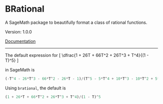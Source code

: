 # BRational
A SageMath package to beautifully format a class of rational functions.

Version: 1.0.0

[Documentation](https://joshmaglione.com/BRational/)

---

The default expression for 
\[ 
	\dfrac{1 + 26T + 66T^2 + 26T^3 + T^4}{(1 - T)^5}
\]

in SageMath is 
```python
(-T^4 - 26*T^3 - 66*T^2 - 26*T - 1)/(T^5 - 5*T^4 + 10*T^3 - 10*T^2 + 5*T - 1)
```

Using `brational`, the default is 

```python
(1 + 26*T + 66*T^2 + 26*T^3 + T^4)/(1 - T)^5
```